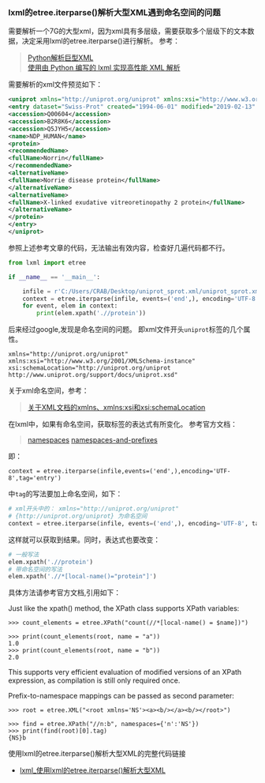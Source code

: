 ### lxml的etree.iterparse()解析大型XML遇到命名空间的问题


 需要解析一个7G的大型xml，因为xml具有多层级，需要获取多个层级下的文本数据，决定采用lxml的etree.iterparse()进行解析。
参考：
> [Python解析巨型XML](https://www.jsome.net/blog/2010/08/18/handle-large-xml-with-python)  
> [使用由 Python 编写的 lxml 实现高性能 XML 解析](https://www.ibm.com/developerworks/cn/xml/x-hiperfparse/#resources)


需要解析的xml文件预览如下：
```xml
<uniprot xmlns="http://uniprot.org/uniprot" xmlns:xsi="http://www.w3.org/2001/XMLSchema-instance" xsi:schemaLocation="http://uniprot.org/uniprot http://www.uniprot.org/support/docs/uniprot.xsd">
<entry dataset="Swiss-Prot" created="1994-06-01" modified="2019-02-13" version="170">
<accession>Q00604</accession>
<accession>B2R8K6</accession>
<accession>Q5JYH5</accession>
<name>NDP_HUMAN</name>
<protein>
<recommendedName>
<fullName>Norrin</fullName>
</recommendedName>
<alternativeName>
<fullName>Norrie disease protein</fullName>
</alternativeName>
<alternativeName>
<fullName>X-linked exudative vitreoretinopathy 2 protein</fullName>
</alternativeName>
</protein>
</entry>
</uniprot>
```

参照上述参考文章的代码，无法输出有效内容，检查好几遍代码都不行。
```python 
from lxml import etree

if __name__ == '__main__':

    infile = r'C:/Users/CRAB/Desktop/uniprot_sprot.xml/uniprot_sprot.xml'
    context = etree.iterparse(infile, events=('end',), encoding='UTF-8', tag='entry')
    for event, elem in context:
        print(elem.xpath('.//protein'))
```

后来经过google,发现是命名空间的问题。
即xml文件开头`uniprot`标签的几个属性。
```
xmlns="http://uniprot.org/uniprot" xmlns:xsi="http://www.w3.org/2001/XMLSchema-instance" xsi:schemaLocation="http://uniprot.org/uniprot http://www.uniprot.org/support/docs/uniprot.xsd"
```
关于xml命名空间，参考：
> [关于XML文档的xmlns、xmlns:xsi和xsi:schemaLocation](https://www.cnblogs.com/zhao1949/p/5652167.html)

在lxml中，如果有命名空间，获取标签的表达式有所变化。
参考官方文档：
> [namespaces](https://lxml.de/tutorial.html#namespaces)
> [namespaces-and-prefixes](https://lxml.de/xpathxslt.html#namespaces-and-prefixes)

即：
```
context = etree.iterparse(infile,events=('end',),encoding='UTF-8',tag='entry')
```
中`tag`的写法要加上命名空间，如下：
```python
# xml开头中的： xmlns="http://uniprot.org/uniprot"
# {http://uniprot.org/uniprot} 为命名空间
context = etree.iterparse(infile, events=('end',), encoding='UTF-8', tag='{http://uniprot.org/uniprot}entry')
```
这样就可以获取到结果。同时，表达式也要改变：
```python
# 一般写法
elem.xpath('.//protein')
# 带命名空间的写法
elem.xpath('.//*[local-name()="protein"]')

```


具体方法请参考官方文档,引用如下：

Just like the xpath() method, the XPath class supports XPath variables:
```
>>> count_elements = etree.XPath("count(//*[local-name() = $name])")

>>> print(count_elements(root, name = "a"))
1.0
>>> print(count_elements(root, name = "b"))
2.0
```
This supports very efficient evaluation of modified versions of an XPath expression, as compilation is still only required once.

Prefix-to-namespace mappings can be passed as second parameter:
```
>>> root = etree.XML("<root xmlns='NS'><a><b/></a><b/></root>")

>>> find = etree.XPath("//n:b", namespaces={'n':'NS'})
>>> print(find(root)[0].tag)
{NS}b
```
使用lxml的etree.iterparse()解析大型XML的完整代码链接
- [lxml_使用lxml的etree.iterparse()解析大型XML](./lxml_使用lxml的etree.iterparse()解析大型XML.md)